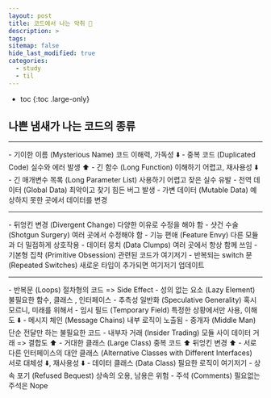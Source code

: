```yaml
---
layout: post
title: 코드에서 나는 악취 💩
description: >
tags:
sitemap: false
hide_last_modified: true
categories:
  - study
  - til
---
```


* toc
{:toc .large-only}

## 나쁜 냄새가 나는 코드의 종류
<hr>
- 기이한 이름 (Mysterious Name) 코드 이해력, 가독성 ⬇️
- 중복 코드 (Duplicated Code) 실수와 에러 발생 ⬆️
- 긴 함수 (Long Function) 이해하기 어렵고, 재사용성 ⬇️
- 긴 매개변수 목록 (Long Parameter List) 사용하기 어렵고 잦은 실수 유발
- 전역 데이터 (Global Data) 최악이고 찾기 힘든 버그 발생
- 가변 데이터 (Mutable Data)  예상하지 못한 곳에서 데이터를 변경
<hr>
- 뒤엉킨 변경 (Divergent Change) 다양한 이유로 수정을 해야 함
- 샷건 수술 (Shotgun Surgery) 여러 곳에서 수정해야 함
- 기능 편애 (Feature Envy) 다른 모듈과 더 밀접하게 상호작용
- 데이터 뭉치 (Data Clumps) 여러 곳에서 항상 함께 쓰임
- 기본형 집착 (Primitive Obsession) 관련된 코드가 여기저기
- 반복되는 switch 문 (Repeated Switches) 새로운 타입이 추가되면 여기저기 업데이트
<hr>
- 반복문 (Loops) 절차형의 코드 => Side Effect
- 성의 없는 요소 (Lazy Element)  불필요한 함수, 클래스 , 인터페이스
- 추측성 일반화 (Speculative Generality) 혹시 모르니, 미래를 위해서
- 임시 필드 (Temporary Field) 특정한 상황에서만 사용, 이해도 ⬇️
- 메시지 체인 (Message Chains) 내부 로직이 노출됨
- 중개자 (Middle Man) 단순 전달만 하는 불필요한 코드
- 내부자 거래 (Insider Trading) 모듈 사이 데이터 거래 => 결합도 ⬆️
- 거대한 클래스 (Large Class) 중복 코드 ⬆️ 뒤엉킨 변경 ⬆️
- 서로 다른 인터페이스의 대안 클래스 (Alternative Classes with Different Interfaces)<br>
  서로 대체성 ⬇️, 재사용성 ⬇️
- 데이터 클래스 (Data Class) 필요한 로직이 여기저기
- 상속 포기 (Refused Bequest) 상속의 오용, 남용은 위험
- 주석 (Comments) 필요없는 주석은 Nope